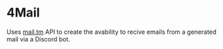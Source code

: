 # 4Mail
Uses [mail.tm](https://docs.mail.tm/) API to create the avability to recive emails from a generated mail via a Discord bot.
